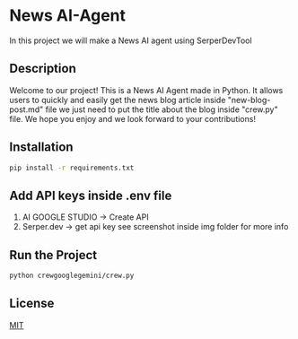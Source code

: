 # News AI-Agent
In this project we will make a News AI agent using SerperDevTool

## Description
Welcome to our project! This is a News AI Agent made in Python. It allows users to quickly and easily get the news blog article inside "new-blog-post.md" file we just need to put the title about the blog inside "crew.py" file. We hope you enjoy and we look forward to your contributions!

## Installation

```bash
pip install -r requirements.txt
```

## Add API keys inside .env file
1. AI GOOGLE STUDIO -> Create API
2. Serper.dev -> get api key
see screenshot inside img folder for more info

## Run the Project
```bash
python crewgooglegemini/crew.py
```

## License

[MIT](https://choosealicense.com/licenses/mit/)